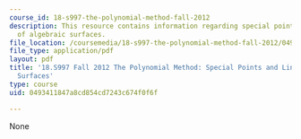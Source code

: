 ```yaml
---
course_id: 18-s997-the-polynomial-method-fall-2012
description: This resource contains information regarding special points and lines
  of algebraic surfaces.
file_location: /coursemedia/18-s997-the-polynomial-method-fall-2012/0493411847a8cd854cd7243c674f0f6f_MIT18_S997F12_lec14.pdf
file_type: application/pdf
layout: pdf
title: '18.S997 Fall 2012 The Polynomial Method: Special Points and Lines of Algebraic
  Surfaces'
type: course
uid: 0493411847a8cd854cd7243c674f0f6f

---
```

None
